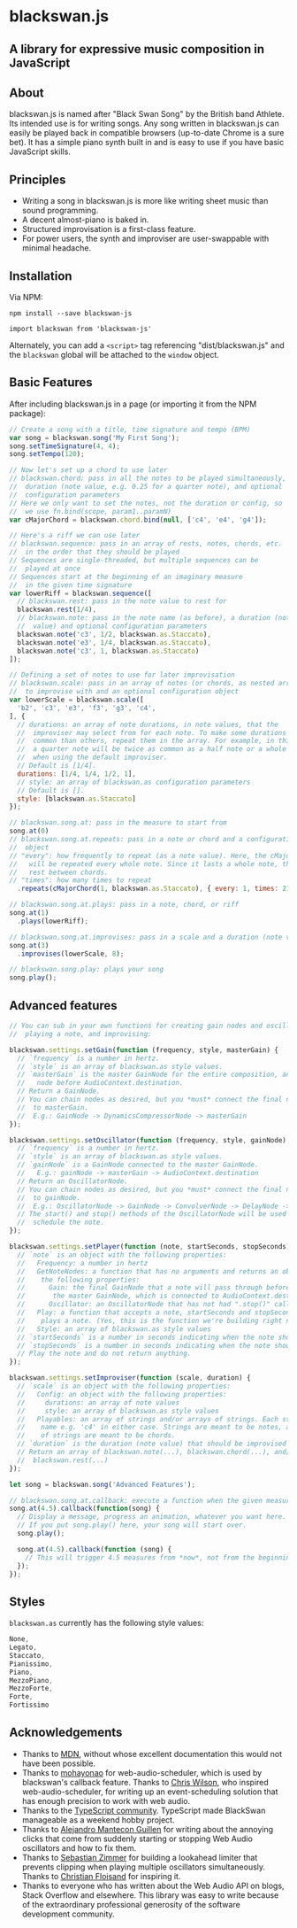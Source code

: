 # blackswan.js
## A library for expressive music composition in JavaScript

## About
blackswan.js is named after "Black Swan Song" by the British band Athlete. Its intended use is for writing songs. Any song written in blackswan.js can easily be played back in compatible browsers (up-to-date Chrome is a sure bet). It has a simple piano synth built in and is easy to use if you have basic JavaScript skills.

## Principles
- Writing a song in blackswan.js is more like writing sheet music than sound programming.
- A decent almost-piano is baked in.
- Structured improvisation is a first-class feature.
- For power users, the synth and improviser are user-swappable with minimal headache.

## Installation

Via NPM:

`npm install --save blackswan-js`

`import blackswan from 'blackswan-js'`

Alternately, you can add a `<script>` tag referencing "dist/blackswan.js" and the `blackswan` global will be attached to the `window` object.

## Basic Features

After including blackswan.js in a page (or importing it from the NPM package):

```javascript
// Create a song with a title, time signature and tempo (BPM)
var song = blackswan.song('My First Song');
song.setTimeSignature(4, 4);
song.setTempo(120);

// Now let's set up a chord to use later
// blackswan.chord: pass in all the notes to be played simultaneously, a
//  duration (note value, e.g. 0.25 for a quarter note), and optional
//  configuration parameters
// Here we only want to set the notes, not the duration or config, so
//  we use fn.bind(scope, param1..paramN)
var cMajorChord = blackswan.chord.bind(null, ['c4', 'e4', 'g4']);

// Here's a riff we can use later
// blackswan.sequence: pass in an array of rests, notes, chords, etc.
//  in the order that they should be played
// Sequences are single-threaded, but multiple sequences can be
//  played at once
// Sequences start at the beginning of an imaginary measure
//  in the given time signature
var lowerRiff = blackswan.sequence([
  // blackswan.rest: pass in the note value to rest for
  blackswan.rest(1/4),
  // blackswan.note: pass in the note name (as before), a duration (note
  //  value) and optional configuration parameters
  blackswan.note('c3', 1/2, blackswan.as.Staccato),
  blackswan.note('e3', 1/4, blackswan.as.Staccato),
  blackswan.note('c3', 1, blackswan.as.Staccato)
]);

// Defining a set of notes to use for later improvisation
// blackswan.scale: pass in an array of notes (or chords, as nested arrays of notes)
//  to improvise with and an optional configuration object
var lowerScale = blackswan.scale([
  'b2', 'c3', 'e3', 'f3', 'g3', 'c4',
], {
  // durations: an array of note durations, in note values, that the
  //  improviser may select from for each note. To make some durations more
  //  common than others, repeat them in the array. For example, in this case,
  //  a quarter note will be twice as common as a half note or a whole note,
  //  when using the default improviser.
  // Default is [1/4].
  durations: [1/4, 1/4, 1/2, 1],
  // style: an array of blackswan.as configuration parameters
  // Default is [].
  style: [blackswan.as.Staccato]
});

// blackswan.song.at: pass in the measure to start from
song.at(0)
// blackswan.song.at.repeats: pass in a note or chord and a configuration
//  object
// "every": how frequently to repeat (as a note value). Here, the cMajorChord
//   will be repeated every whole note. Since it lasts a whole note, there is no
//   rest between chords.
// "times": how many times to repeat
  .repeats(cMajorChord(1, blackswan.as.Staccato), { every: 1, times: 21 });

// blackswan.song.at.plays: pass in a note, chord, or riff
song.at(1)
  .plays(lowerRiff);

// blackswan.song.at.improvises: pass in a scale and a duration (note value)
song.at(3)
  .improvises(lowerScale, 8);

// blackswan.song.play: plays your song
song.play();

```

## Advanced features

```javascript
// You can sub in your own functions for creating gain nodes and oscillator nodes,
//  playing a note, and improvising:

blackswan.settings.setGain(function (frequency, style, masterGain) {
  // `frequency` is a number in hertz.
  // `style` is an array of blackswan.as style values.
  // `masterGain` is the master GainNode for the entire composition, and the final
  //   node before AudioContext.destination.
  // Return a GainNode.
  // You can chain nodes as desired, but you *must* connect the final node
  //  to masterGain.
  //  E.g.: GainNode -> DynamicsCompressorNode -> masterGain
});

blackswan.settings.setOscillator(function (frequency, style, gainNode) {
  // `frequency` is a number in hertz.
  // `style` is an array of blackswan.as style values.
  // `gainNode` is a GainNode connected to the master GainNode.
  //   E.g.: gainNode -> masterGain -> AudioContext.destination
  // Return an OscillatorNode.
  // You can chain nodes as desired, but you *must* connect the final node
  //  to gainNode.
  //  E.g.: OscillatorNode -> GainNode -> ConvolverNode -> DelayNode -> gainNode
  // The start() and stop() methods of the OscillatorNode will be used to
  //  schedule the note.
});

blackswan.settings.setPlayer(function (note, startSeconds, stopSeconds) {
  // `note` is an object with the following properties:
  //   Frequency: a number in hertz
  //   GetNoteNodes: a function that has no arguments and returns an object with
  //    the following properties:
  //      Gain: the final GainNode that a note will pass through before reaching
  //       the master GainNode, which is connected to AudioContext.destination.
  //      Oscillator: an OscillatorNode that has not had ".stop()" called on it
  //   Play: a function that accepts a note, startSeconds and stopSeconds and
  //    plays a note. (Yes, this is the function we're building right now.)
  //   Style: an array of blackswan.as style values
  // `startSeconds` is a number in seconds indicating when the note should start
  // `stopSeconds` is a number in seconds indicating when the note should stop
  // Play the note and do not return anything.
});

blackswan.settings.setImproviser(function (scale, duration) {
  // `scale` is an object with the following properties:
  //   Config: an object with the following properties:
  //     durations: an array of note values
  //     style: an array of blackswan.as style values
  //   Playables: an array of strings and/or arrays of strings. Each string is a note
  //    name e.g. 'c4' in either case. Strings are meant to be notes, and arrays
  //    of strings are meant to be chords.
  // `duration` is the duration (note value) that should be improvised over.
  // Return an array of blackswan.note(...), blackswan.chord(...), and/or
  //  blackswan.rest(...)
});

let song = blackswan.song('Advanced Features');

// blackswan.song.at.callback: execute a function when the given measure is reached
song.at(4.5).callback(function(song) {
  // Display a message, progress an animation, whatever you want here.
  // If you put song.play() here, your song will start over.
  song.play();

  song.at(4.5).callback(function (song) {
    // This will trigger 4.5 measures from *now*, not from the beginning of the song.
  });
});

```

## Styles

`blackswan.as` currently has the following style values:

```javascript
None,
Legato,
Staccato,
Pianissimo,
Piano,
MezzoPiano,
MezzoForte,
Forte,
Fortissimo
```

## Acknowledgements
- Thanks to [MDN](https://developer.mozilla.org/en-US/docs/Web/API/Web_Audio_API), without whose excellent documentation this would not have been possible.
- Thanks to [mohayonao](https://github.com/mohayonao/web-audio-scheduler) for web-audio-scheduler, which is used by blackswan's callback feature. Thanks to [Chris Wilson](https://www.html5rocks.com/en/tutorials/audio/scheduling/), who inspired web-audio-scheduler, for writing up an event-scheduling solution that has enough precision to work with web audio.
- Thanks to the [TypeScript community](https://www.typescriptlang.org/index.html). TypeScript made BlackSwan manageable as a weekend hobby project.
- Thanks to [Alejandro Mantecon Guillen](http://alemangui.github.io/blog//2015/12/26/ramp-to-value.html) for writing about the annoying clicks that come from suddenly starting or stopping Web Audio oscillators and how to fix them.
- Thanks to [Sebastian Zimmer](https://webaudiotech.com/sites/limiter_comparison/) for building a lookahead limiter that prevents clipping when playing multiple oscillators simultaneously. Thanks to [Christian Floisand](https://christianfloisand.wordpress.com/2014/06/09/dynamics-processing-compressorlimiter-part-1/) for inspiring it.
- Thanks to everyone who has written about the Web Audio API on blogs, Stack Overflow and elsewhere. This library was easy to write because of the extraordinary professional generosity of the software development community.
